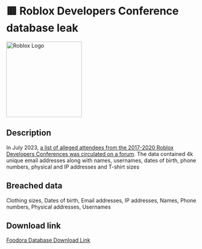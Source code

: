 # 🟥 Roblox Developers Conference database leak

<img src="https://logos.haveibeenpwned.com/Roblox.png" alt="Roblox Logo" width="200" height="200">

## Description

In July 2023, <a href="https://twitter.com/troyhunt/status/1681163196110098432">a list of alleged attendees from the 2017-2020 Roblox Developers Conferences was circulated on a forum</a>. The data contained 4k unique email addresses along with names, usernames, dates of birth, phone numbers, physical and IP addresses and T-shirt sizes

## Breached data

Clothing sizes, Dates of birth, Email addresses, IP addresses, Names, Phone numbers, Physical addresses, Usernames

## Download link

[Foodora Database Download Link](https://buzzheavier.com/fe8e571wee0g)